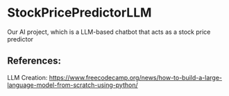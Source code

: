 # StockPricePredictorLLM
Our AI project, which is a LLM-based chatbot that acts as a stock price predictor


## References:

LLM Creation: https://www.freecodecamp.org/news/how-to-build-a-large-language-model-from-scratch-using-python/


